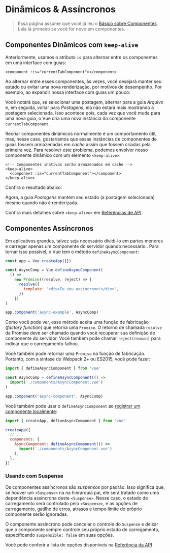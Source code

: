 # Dinâmicos & Assíncronos

> Essa página assume que você já leu o [Básico sobre Componentes](component-basics.md). Leia lá primeiro se você for novo em componentes.

## Componentes Dinâmicos com `keep-alive`

Anteriormente, usamos o atributo `is` para alternar entre os componentes em uma interface com guias:

```vue-html
<component :is="currentTabComponent"></component>
```

Ao alternar entre esses componentes, às vezes, você desejará manter seu estado ou evitar uma nova renderização, por motivos de desempenho. Por exemplo, ao expandir nossa interface com guias um pouco:

<common-codepen-snippet title="Componentes Dinâmicos: sem keep-alive" slug="jOPjZOe" />

Você notará que, se selecionar uma postagem, alternar para a guia _Arquivo_ e, em seguida, voltar para _Postagens_, ela não estará mais mostrando a postagem selecionada. Isso acontece pois, cada vez que você muda para uma nova guia, o Vue cria uma nova instância do componente `currentTabComponent`.

Recriar componentes dinâmicos normalmente é um comportamento útil, mas, nesse caso, gostaríamos que essas instâncias de componentes de guias fossem armazenadas em _cache_ assim que fossem criadas pela primeira vez. Para resolver este problema, podemos envolver nosso componente dinâmico com um elemento `<keep-alive>`:

```vue-html
<!-- Componentes inativos serão armazenados em cache -->
<keep-alive>
  <component :is="currentTabComponent"></component>
</keep-alive>
```

Confira o resultado abaixo:

<common-codepen-snippet title="Componentes Dinâmicos: com keep-alive" slug="VwLJQvP" />

Agora, a guia _Postagens_ mantém seu estado (a postagem selecionada) mesmo quando não é renderizada.

Confira mais detalhes sobre `<keep-alive>` em [Referências de API](../api/built-in-components.html#keep-alive).

## Componentes Assíncronos

Em aplicativos grandes, talvez seja necessário dividí-lo em partes menores e carregar apenas um componente do servidor quando necessário.. Para tornar isso possível, o Vue tem o método `defineAsyncComponent`:

```js
const app = Vue.createApp({})

const AsyncComp = Vue.defineAsyncComponent(
  () =>
    new Promise((resolve, reject) => {
      resolve({
        template: '<div>Eu sou assíncrono!</div>',
      })
    })
)

app.component('async-example', AsyncComp)
```

Como você pode ver, esse método aceita uma função de fabricação (_factory function_) que retorna uma `Promise`. O retorno de chamada `resolve` da Promise deve ser chamado quando você recuperar sua definição de componente do servidor. Você também pode chamar `reject(reason)` para indicar que o carregamento falhou.

Você também pode retornar uma `Promise` na função de fabricação. Portanto, com a sintaxe do Webpack 2+ ou ES2015, você pode fazer:

```js
import { defineAsyncComponent } from 'vue'

const AsyncComp = defineAsyncComponent(() =>
  import('./components/AsyncComponent.vue')
)

app.component('async-component', AsyncComp)
```

Você também pode usar o `defineAsyncComponent` ao [registrar um componente localmente](component-registration.html#local-registration):

```js
import { createApp, defineAsyncComponent } from 'vue'

createApp({
  // ...
  components: {
    AsyncComponent: defineAsyncComponent(() =>
      import('./components/AsyncComponent.vue')
    ),
  },
})
```

### Usando com Suspense

Os componentes assíncronos são _suspensos_ por padrão. Isso significa que, se houver um `<Suspense>` na na hierarquia pai, ele será tratado como uma dependência assíncrona deste `<Suspense>`. Nesse caso, o estado de carregamento será controlado pelo `<Suspense>`, e as opções de carregamento, gatilho de erros, atrasos e tempo limite do próprio componente serão ignoradas.

O componente assíncrono pode cancelar o controle do `Suspense` e deixar que o componente sempre controle seu próprio estado de carregamento, especificando `suspensible: false` em suas opções.

Você pode conferir a lista de opções disponíveis na [Referência da API](../api/global-api.html#arguments-4)
